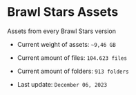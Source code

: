 # Brawl Stars Assets
Assets from every Brawl Stars version

* Current weight of assets: `~9,46 GB`
* Current amount of files: `104.623 files`
* Current amount of folders: `913 folders`

* Last update: `December 06, 2023`
